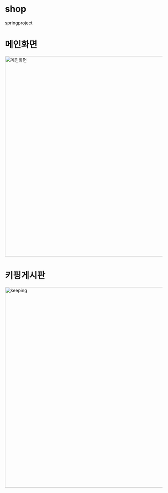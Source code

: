 # shop
springproject
# 메인화면
<img width="638" alt="메인화면" src="https://user-images.githubusercontent.com/87559131/147444056-838182c8-32c0-46f6-acd5-9ecd6ca3c600.PNG">

# 키핑게시판
<img width="640" alt="keeping" src="https://user-images.githubusercontent.com/87559131/147444163-a8377386-ede9-4c12-8908-310d9243a350.PNG">
